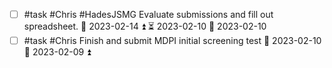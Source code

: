 - [ ]  #task #Chris #HadesJSMG Evaluate submissions and fill out spreadsheet. 📅 2023-02-14 ⏫ ⏳ 2023-02-10 🛫 2023-02-10 
- [ ] #task #Chris Finish and submit MDPI initial screening test 📅 2023-02-10 🛫 2023-02-09 ⏫ 